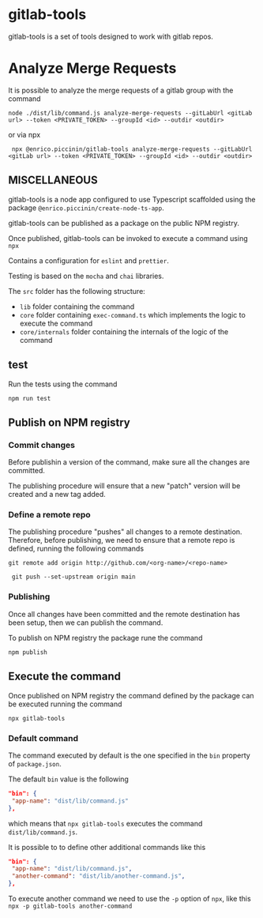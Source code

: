 # gitlab-tools

gitlab-tools is a set of tools designed to work with gitlab repos.

# Analyze Merge Requests

It is possible to analyze the merge requests of a gitlab group with the command

`node ./dist/lib/command.js analyze-merge-requests --gitLabUrl <gitLab url> --token <PRIVATE_TOKEN> --groupId <id> --outdir <outdir>`

or via npx

` npx @enrico.piccinin/gitlab-tools analyze-merge-requests --gitLabUrl <gitLab url> --token <PRIVATE_TOKEN> --groupId <id> --outdir <outdir>`

## MISCELLANEOUS

gitlab-tools is a node app configured to use Typescript scaffolded using the package `@enrico.piccinin/create-node-ts-app`.

gitlab-tools can be published as a package on the public NPM registry.

Once published, gitlab-tools can be invoked to execute a command using `npx`

Contains a configuration for `eslint` and `prettier`.

Testing is based on the `mocha` and `chai` libraries.

The `src` folder has the following structure:

-   `lib` folder containing the command
-   `core` folder containing `exec-command.ts` which implements the logic to execute the command
-   `core/internals` folder containing the internals of the logic of the command

## test

Run the tests using the command

`npm run test`

## Publish on NPM registry

### Commit changes

Before publishin a version of the command, make sure all the changes are committed.

The publishing procedure will ensure that a new "patch" version will be created and a new tag added.

### Define a remote repo

The publishing procedure "pushes" all changes to a remote destination. Therefore, before publishing, we need to ensure that a remote repo is defined, running the following commands

`git remote add origin http://github.com/<org-name>/<repo-name>`

` git push --set-upstream origin main`

### Publishing

Once all changes have been committed and the remote destination has been setup, then we can publish the command.

To publish on NPM registry the package rune the command

`npm publish`

## Execute the command

Once published on NPM registry the command defined by the package can be executed running the command

`npx gitlab-tools`

### Default command

The command executed by default is the one specified in the `bin` property of `package.json`.

The default `bin` value is the following

```json
"bin": {
 "app-name": "dist/lib/command.js"
},
```

which means that `npx gitlab-tools` executes the command `dist/lib/command.js`.

It is possible to to define other additional commands like this

```json
"bin": {
 "app-name": "dist/lib/command.js",
 "another-command": "dist/lib/another-command.js",
},
```

To execute another command we need to use the `-p` option of `npx`, like this
`npx -p gitlab-tools another-command`
